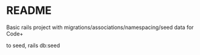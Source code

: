 # README

Basic rails project with migrations/associations/namespacing/seed data for Code+

to seed, rails db:seed
